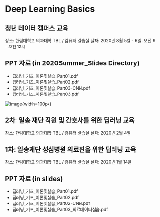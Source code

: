 # Deep Learning Basics

## 청년 데이터 캠퍼스 교육

장소: 한림대학교 의과대학 TBL / 컴퓨터 실습실
날짜: 2020년 8월 5일 - 6일. 오전 9 - 오전 12시

## PPT 자료 (in 2020Summer_Slides Directory)
   - 딥러닝_기초_이론및실습_Part01.pdf
   - 딥러닝_기초_이론및실습_Part02.pdf
   - 딥러닝_기초_이론및실습_Part03-CNN.pdf
   - 딥러닝_기초_이론및실습_Part03.pdf

![image](./images/aaa3.jpg){width=100px}

## 2차: 일송 재단 직원 및 간호사를 위한 딥러닝 교육

장소: 한림대학교 의과대학 TBL / 컴퓨터 실습실
날짜: 2020년 2월 4일

## 1차: 일송재단 성심병원 의료진을 위한 딥러닝 교육

장소: 한림대학교 의과대학 TBL / 컴퓨터 실습실
날짜: 2020년 1월 14일

## PPT 자료 (in slides)

  - 딥러닝_기초_이론및실습_Part01.pdf
  - 딥러닝_기초_이론및실습_Part02.pdf
  - 딥러닝_기초_이론및실습_Part02-CNN.pdf
  - 딥러닝_기초_이론및실습_Part03_의료데이터실습.pdf
